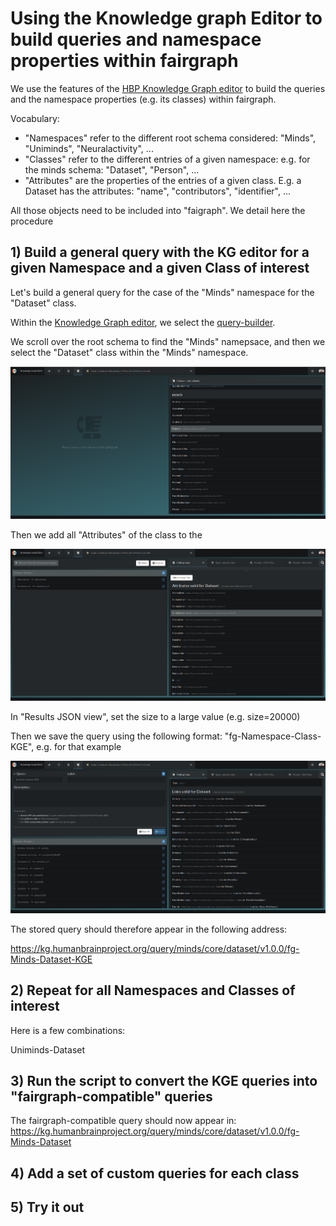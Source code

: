 # Using the Knowledge graph Editor to build queries and namespace properties within fairgraph

We use the features of the [HBP Knowledge Graph editor](https://kg.humanbrainproject.org/editor) to build the queries and the namespace properties (e.g. its classes) within fairgraph.

Vocabulary:

- "Namespaces" refer to the different root schema considered: "Minds", "Uniminds", "Neuralactivity", ... 
- "Classes" refer to the different entries of a given namespace: e.g. for the minds schema: "Dataset", "Person", ...
 - "Attributes" are the properties of the entries of a given class. E.g. a Dataset has the attributes: "name", "contributors", "identifier", ...
 
All those objects need to be included into "faigraph". We detail here the procedure 

 
## 1) Build a general query with the KG editor for a given Namespace and a given Class of interest

Let's build a general query for the case of the "Minds" namespace for the "Dataset" class.

Within the [Knowledge Graph editor](https://kg.humanbrainproject.org/editor), we select the [query-builder](https://kg.humanbrainproject.org/editor/query-builder).

We scroll over the root schema to find the "Minds" namepsace, and then we select the "Dataset" class within the "Minds" namespace.

![Screenshot of the KGE](doc/KGE-screenshot-1.png)

Then we add all "Attributes" of the class to the 

![Screenshot of the KGE](doc/KGE-screenshot-2.png)

In "Results JSON view", set the size to a large value (e.g. size=20000)

Then we save the query using the following format:
"fg-Namespace-Class-KGE", e.g. for that example

![Screenshot of the KGE](doc/KGE-screenshot-3.png)

The stored query should therefore appear in the following address:

https://kg.humanbrainproject.org/query/minds/core/dataset/v1.0.0/fg-Minds-Dataset-KGE

## 2) Repeat for all Namespaces and Classes of interest

Here is a few combinations:

Uniminds-Dataset

## 3) Run the script to convert the KGE queries into "fairgraph-compatible" queries

The fairgraph-compatible query should now appear in:
https://kg.humanbrainproject.org/query/minds/core/dataset/v1.0.0/fg-Minds-Dataset


## 4) Add a set of custom queries for each class



## 5) Try it out
